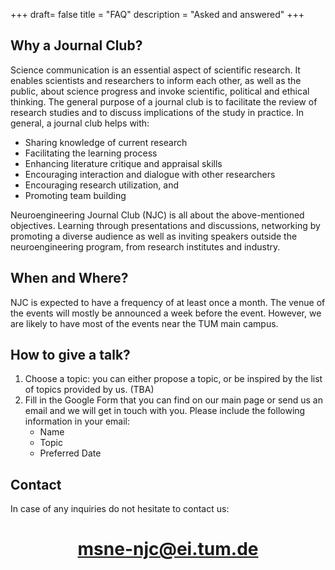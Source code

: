 +++
draft= false
title = "FAQ"
description = "Asked and answered"
+++

## Why a Journal Club?

Science communication is an essential aspect of scientific research. It enables scientists and  researchers to inform
each other, as well as the public, about science progress and invoke scientific, political and ethical thinking.
The general purpose of a journal club is to facilitate the review of research studies and to discuss implications of
the study in practice. In general, a journal club helps with:

- Sharing knowledge of current research
- Facilitating the learning process
- Enhancing literature critique and appraisal skills
- Encouraging interaction and dialogue with other researchers
- Encouraging research utilization, and
- Promoting team building

Neuroengineering Journal Club (NJC) is all about the above-mentioned objectives. Learning through presentations and discussions,
networking by promoting a diverse audience as well as inviting speakers outside the neuroengineering program,
from research institutes and industry.

## When and Where?

NJC is expected to have a frequency of at least once a month. The venue of the events will mostly be announced a week before the
event. However, we are likely to have most of the events near the TUM main campus.


## How to give a talk?

1. Choose a topic: you can either propose a topic, or be inspired by the list of topics provided by us. (TBA)
2. Fill in the Google Form that you can find on our main page or send us an email and we will get in touch with you.
Please include the following information in your email:
    - Name
    - Topic
    - Preferred Date

## Contact


In case of any inquiries do not hesitate to contact us: <br>

# <center>[msne-njc@ei.tum.de](mailto:msne-njc@ei.tum.de) </center>
